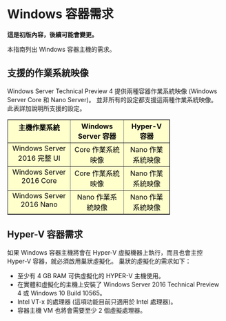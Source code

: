 



# Windows 容器需求

**這是初版內容，後續可能會變更。**

本指南列出 Windows 容器主機的需求。

## 支援的作業系統映像

Windows Server Technical Preview 4 提供兩種容器作業系統映像 (Windows Server Core 和 Nano Server)。 並非所有的設定都支援這兩種作業系統映像。 此表詳加說明所支援的設定。

<table border="1" style="background-color:FFFFCC;border-collapse:collapse;border:1px solid FFCC00;color:000000;width:75%" cellpadding="5" cellspacing="5">
<thead>
<tr valign="top">
<th><center>主機作業系統</center></th>
<th><center>Windows Server 容器</center></th>
<th><center>Hyper-V 容器</center></th>
</tr>
</thead>
<tbody>
<tr valign="top">
<td><center>Windows Server 2016 完整 UI</center></td>
<td><center>Core 作業系統映像</center></td>
<td><center>Nano 作業系統映像</center></td>
</tr>
<tr valign="top">
<td><center>Windows Server 2016 Core</center></td>
<td><center>Core 作業系統映像</center></td>
<td><center> Nano 作業系統映像</center></td>
</tr>
<tr valign="top">
<td><center>Windows Server 2016 Nano</center></td>
<td><center> Nano 作業系統映像</center></td>
<td><center>Nano 作業系統映像</center></td>
</tr>
</tbody>
</table>

## Hyper-V 容器需求

如果 Windows 容器主機將會在 Hyper-V 虛擬機器上執行，而且也會主控 Hyper-V 容器，就必須啟用巢狀虛擬化。 巢狀的虛擬化的需求如下：

- 至少有 4 GB RAM 可供虛擬化的 HYPER-V 主機使用。
- 在實體和虛擬化的主機上安裝了 Windows Server 2016 Technical Preview 4 或 Windows 10 Build 10565。
- Intel VT-x 的處理器 (這項功能目前只適用於 Intel 處理器)。
- 容器主機 VM 也將會需要至少 2 個虛擬處理器。







<!--HONumber=Feb16_HO3-->


